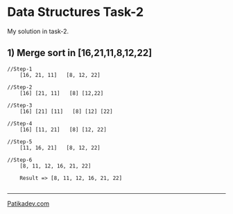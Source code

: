 # Data Structures Task-2

My solution in task-2.

## 1) Merge sort in [16,21,11,8,12,22]

```
//Step-1
    [16, 21, 11]   [8, 12, 22]

//Step-2
    [16] [21, 11]   [8] [12,22]

//Step-3
    [16] [21] [11]   [8] [12] [22]

//Step-4
    [16] [11, 21]   [8] [12, 22]

//Step-5
    [11, 16, 21]   [8, 12, 22]

//Step-6
    [8, 11, 12, 16, 21, 22]

    Result => [8, 11, 12, 16, 21, 22]


```

---

[Patikadev.com](https://patikadev.com)
